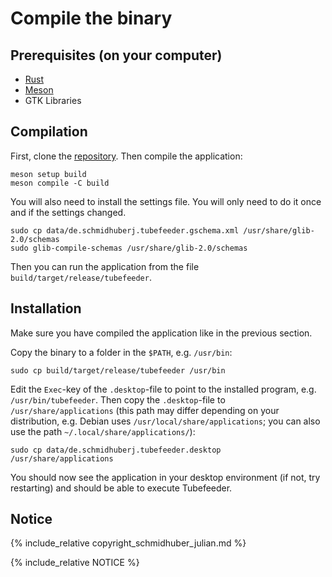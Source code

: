 # Compile the binary

## Prerequisites (on your computer)

* [Rust](https://www.rust-lang.org/)
* [Meson](https://mesonbuild.com/)
* GTK Libraries

## Compilation

First, clone the [repository](https://github.com/Tubefeeder/Tubefeeder). Then compile the application:

```
meson setup build
meson compile -C build
```

You will also need to install the settings file. You will only need to do it once and if the settings changed.

```
sudo cp data/de.schmidhuberj.tubefeeder.gschema.xml /usr/share/glib-2.0/schemas
sudo glib-compile-schemas /usr/share/glib-2.0/schemas
```

Then you can run the application from the file `build/target/release/tubefeeder`.

## Installation

Make sure you have compiled the application like in the previous section.

Copy the binary to a folder in the `$PATH`, e.g. `/usr/bin`:

```
sudo cp build/target/release/tubefeeder /usr/bin
```

Edit the `Exec`-key of the `.desktop`-file to point to the installed program, e.g. `/usr/bin/tubefeeder`.
Then copy the `.desktop`-file to `/usr/share/applications` (this path may differ depending on your distribution, e.g. Debian uses `/usr/local/share/applications`; you can also use the path `~/.local/share/applications/`):

```
sudo cp data/de.schmidhuberj.tubefeeder.desktop /usr/share/applications
```

You should now see the application in your desktop environment (if not, try restarting) and should be able to execute Tubefeeder.


## Notice

{% include_relative copyright_schmidhuber_julian.md %}

{% include_relative NOTICE %}
